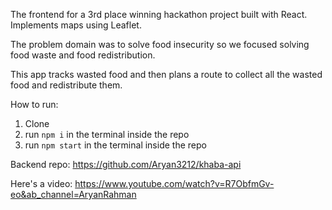 The frontend for a 3rd place winning hackathon project built with React. Implements maps using Leaflet.

The problem domain was to solve food insecurity so we focused solving food waste and food redistribution.

This app tracks wasted food and then plans a route to collect all the wasted food and redistribute them.

How to run:
1. Clone
2. run `npm i` in the terminal inside the repo
3. run `npm start` in the terminal inside the repo

Backend repo: https://github.com/Aryan3212/khaba-api

Here's a video: https://www.youtube.com/watch?v=R7ObfmGv-eo&ab_channel=AryanRahman
